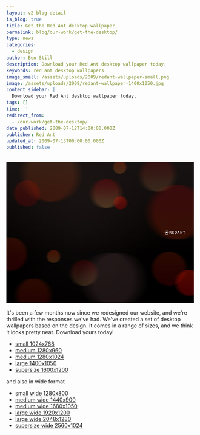 ```yaml
---
layout: v2-blog-detail
is_blog: true
title: Get the Red Ant desktop wallpaper
permalink: blog/our-work/get-the-desktop/
type: news
categories:
  - design
author: Ben Still
description: Download your Red Ant desktop wallpaper today.
keywords: red ant desktop wallpapers
image_small: /assets/uploads/2009/redant-wallpaper-small.png
image: /assets/uploads/2009/redant-wallpaper-1400x1050.jpg
content_sidebar: |
  Download your Red Ant desktop wallpaper today.
tags: []
time: ''
redirect_from:
  - /our-work/get-the-desktop/
date_published: 2009-07-12T14:00:00.000Z
publisher: Red Ant
updated_at: 2009-07-13T00:00:00.000Z
published: false
---
```


![desktops preview](/assets/uploads/2009/redant-wallpaper-preview.jpg)

It's been a few months now since we redesigned our website, and we're thrilled with the responses we've had. We've created a set of desktop wallpapers based on the design. It comes in a range of sizes, and we think it looks pretty neat. Download yours today!

* [small 1024x768](/assets/uploads/2009/redant-wallpaper-1024x768.jpg)
* [medium 1280x960](/assets/uploads/2009/redant-wallpaper-1280x960.jpg)
* [medium 1280x1024](/assets/uploads/2009/redant-wallpaper-1280x1024.jpg)
* [large 1400x1050](/assets/uploads/2009/redant-wallpaper-1400x1050.jpg)
* [supersize 1600x1200](/assets/uploads/2009/redant-wallpaper-1600x1200.jpg)

and also in wide format

* [small wide 1280x800](/assets/uploads/2009/redant-wallpaper-1280x800.jpg)
* [medium wide 1440x900](/assets/uploads/2009/redant-wallpaper-1440x900.jpg)
* [medium wide 1680x1050](/assets/uploads/2009/redant-wallpaper-1680x1050.jpg)
* [large wide 1920x1200](/assets/uploads/2009/redant-wallpaper-1920x1200.jpg)
* [large wide 2048x1280](/assets/uploads/2009/redant-wallpaper-2048x1280.jpg)
* [supersize wide 2560x1024](/assets/uploads/2009/redant-wallpaper-2560x1024.jpg)
